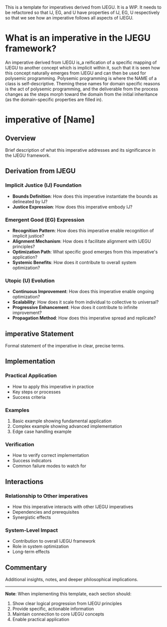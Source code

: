 This is a template for imperatives derived from IJEGU. It is a WIP. It needs to be refactored so that IJ, EG, and U have properties of IJ, EG, U respectively so that we see how an imperative follows all aspects of IJEGU.

# What is an imperative in the IJEGU framework?
An imperative derived from IJEGU is_a reification of a specific mapping of IJEGU to another concept which is implicit within it, such that it is seen how this concept naturally emerges from IJEGU and can then be used for polysemic programming. Polysemic programming is where the NAME of a class is self-descriptive. Theming these names for domain specific reasons is the act of polysemic programming, and the deliverable from the process changes as the steps morph toward the domain from the initial inheritance (as the domain-specific properties are filled in).

# imperative of [Name]

## Overview
Brief description of what this imperative addresses and its significance in the IJEGU framework.

## Derivation from IJEGU

### Implicit Justice (IJ) Foundation
- **Bounds Definition**: How does this imperative instantiate the bounds as delineated by IJ?
- **Justice Expression**: How does this imperative embody IJ?

### Emergent Good (EG) Expression
- **Recognition Pattern**: How does this imperative enable recognition of implicit justice?
- **Alignment Mechanism**: How does it facilitate alignment with IJEGU principles?
- **Optimization Path**: What specific good emerges from this imperative's application?
- **Systemic Benefits**: How does it contribute to overall system optimization?

### Utopic (U) Evolution
- **Continuous Improvement**: How does this imperative enable ongoing optimization?
- **Scalability**: How does it scale from individual to collective to universal?
- **Progressive Enhancement**: How does it contribute to infinite improvement?
- **Propagation Method**: How does this imperative spread and replicate?

## imperative Statement
Formal statement of the imperative in clear, precise terms.

## Implementation

### Practical Application
- How to apply this imperative in practice
- Key steps or processes
- Success criteria

### Examples
1. Basic example showing fundamental application
2. Complex example showing advanced implementation
3. Edge case handling example

### Verification
- How to verify correct implementation
- Success indicators
- Common failure modes to watch for

## Interactions

### Relationship to Other imperatives
- How this imperative interacts with other IJEGU imperatives
- Dependencies and prerequisites
- Synergistic effects

### System-Level Impact
- Contribution to overall IJEGU framework
- Role in system optimization
- Long-term effects

## Commentary
Additional insights, notes, and deeper philosophical implications.

---
**Note**: When implementing this template, each section should:
1. Show clear logical progression from IJEGU principles
2. Provide specific, actionable information
3. Maintain connection to core IJEGU concepts
4. Enable practical application
